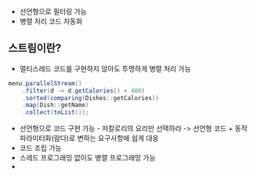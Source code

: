 - 선언형으로 필터링 가능
- 병렬 처리 코드 자동화
## 스트림이란?
- 멀티스레드 코드를 구현하지 않아도 투명하게 병렬 처리 가능
```java
menu.parallelStream()
	.filter(d -> d.getCalories() < 400)
	.sorted(comparing(Dishes::getCalories))
	.map(Dish::getName)
	.collect(toList());
```
- 선언형으로 코드 구현 가능 - 저칼로리의 요리만 선택하라
  -> 선언형 코드 + 동작 파라미터화(람다)로 변하는 요구사항에 쉽게 대응
- 코드 조립 가능
- 스레드 프로그래밍 없이도 병렬 프로그래밍 가능
- 